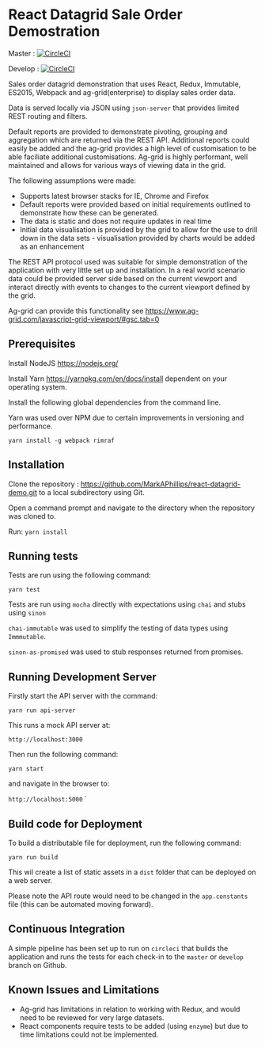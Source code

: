 # React Datagrid Sale Order Demostration 

Master : [![CircleCI](https://circleci.com/gh/MarkAPhillips/react-datagrid-demo/tree/master.svg?style=svg)](https://circleci.com/gh/MarkAPhillips/react-datagrid-demo/tree/master)

Develop : [![CircleCI](https://circleci.com/gh/MarkAPhillips/react-datagrid-demo/tree/develop.svg?style=svg)](https://circleci.com/gh/MarkAPhillips/react-datagrid-demo/tree/develop)

Sales order datagrid demonstration that uses React, Redux, Immutable, ES2015, Webpack and ag-grid(enterprise) to display
sales order data.

Data is served locally via JSON using `json-server` that provides limited REST routing and filters.

Default reports are provided to demonstrate pivoting, grouping and aggregation which are returned via the REST API.
Additional reports could easily be added and the ag-grid provides a high level of customisation to be able faciliate additional 
customisations. Ag-grid is highly performant, well maintained and allows for various ways of viewing data in the grid.

The following assumptions were made:

* Supports latest browser stacks for IE, Chrome and Firefox
* Default reports were provided based on initial requirements outlined to demonstrate how these can be generated.
* The data is static and does not require updates in real time
* Initial data visualisation is provided by the grid to allow for the use to drill down in the data sets - visualisation provided by charts would be added as an enhancement

The REST API protocol used was suitable for simple demonstration of the application with very little set up and installation.
In a real world scenario data could be provided server side based on the current viewport and interact directly
with events to changes to the current viewport defined by the grid.

Ag-grid can provide this functionality see https://www.ag-grid.com/javascript-grid-viewport/#gsc.tab=0

## Prerequisites

Install NodeJS  https://nodejs.org/

Install Yarn https://yarnpkg.com/en/docs/install dependent on your operating system.

Install the following global dependencies from the command line.

Yarn was used over NPM due to certain improvements in versioning and performance.

`yarn install -g webpack rimraf`

## Installation

Clone the repository : https://github.com/MarkAPhillips/react-datagrid-demo.git
to a local subdirectory using Git.

Open a command prompt and navigate to the directory when the repository was cloned to.

Run: 
`yarn install`

## Running tests
 
Tests are run using the following command:

`yarn test`

Tests are run using `mocha` directly with expectations using `chai` and stubs using `sinon`

`chai-immutable` was used to simplify the testing of data types using `Immmutable`.

`sinon-as-promised` was used to stub responses returned from promises.

## Running Development Server

Firstly start the API server with the command: 

`yarn run api-server`

This runs a mock API server at:

`http://localhost:3000`

Then run the following command:

`yarn start`

and navigate in the browser to:

`http://localhost:5000`
`
## Build code for Deployment

To build a distributable file for deployment, run the following command:

`yarn run build`

This wil create a list of static assets in a `dist` folder that can be deployed on a web server.

Please note the API route would need to be changed in the `app.constants` file (this can be automated moving forward).

## Continuous Integration

A simple pipeline has been set up to run on `circleci` that builds the application and runs the tests for each 
check-in to the `master` or `develop` branch on Github.

## Known Issues and Limitations

* Ag-grid has limitations in relation to working with Redux, and would need to be reviewed for very large datasets.
* React components require tests to be added (using `enzyme`) but due to time limitations could not be implemented.

